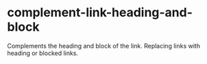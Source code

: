 # complement-link-heading-and-block
Complements the heading and block of the link. Replacing links with heading or blocked links.
